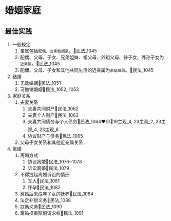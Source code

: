 # 婚姻家庭

## 最佳实践
1. 一般规定
    1. 亲属包括`配偶、血亲和姻亲`。🚪民法_1045
    2. 配偶、父母、子女、兄弟姐妹、祖父母、外祖父母、孙子女、外孙子女为`近亲属`。🚪民法_1045
    3. 配偶、父母、子女和其他共同生活的近亲属为`家庭成员`。🚪民法_1045
2. 结婚
    1. 无效婚姻🚪民法_1051
    2. 可撤销婚姻🚪民法_1052, 1053
3. 家庭关系
    1. 夫妻关系
        1. 夫妻共同财产🚪民法_1062
        2. 夫妻个人财产🚪民法_1063
        3. 夫妻共同债务与个人债务🚪民法_1064❤️🟨🚪19主观_4, 23主观_2, 23主观_4, 23主观_6
        1. 协议财产与债务🚪民法_1065
    2. 父母子女关系和其他近亲属关系
4. 离婚
    1. 离婚方式
        1. 协议离婚🚪民法_1076~1078
        2. 诉讼离婚🚪民法_1079
    3. 不得提起离婚诉讼的情形
        1. 军人🚪民法_1081
        2. 怀孕🚪民法_1082
    4. 离婚后未成年子女的抚养🚪民法_1084
    5. 法定补偿义务🚪民法_1088
    6. 扶助义务🚪民法_1090
    7. 离婚损害赔偿请求权🚪民法_1091